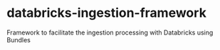 # databricks-ingestion-framework
Framework to facilitate the ingestion processing with Databricks using Bundles
